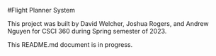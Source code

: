 #Flight Planner System

This project was built by David Welcher, Joshua Rogers, and Andrew Nguyen for CSCI 360 during Spring semester of 2023.

This README.md document is in progress.
